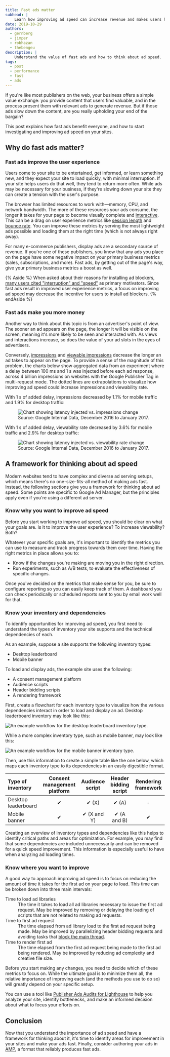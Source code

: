 ```yaml
---
title: Fast ads matter
subhead: |
    Learn how improving ad speed can increase revenue and makes users happy.
date: 2019-10-29
authors:
  - gernberg
  - jimper
  - robhazan
  - thebengeu
description: |
    Understand the value of fast ads and how to think about ad speed.
tags:
  - post
  - performance
  - fast
  - ads
---
```


If you're like most publishers on the web, your business offers a simple value
exchange: you provide content that users find valuable, and in the process
present them with relevant ads to generate revenue. But if those ads slow down
the content, are you really upholding your end of the bargain?

This post explains how fast ads benefit everyone, and how to start investigating
and improving ad speed on your sites.

## Why do fast ads matter?

### Fast ads improve the user experience

Users come to your site to be entertained, get informed, or learn something new,
and they expect your site to load quickly, with minimal interruption. If your
site helps users do that well, they tend to return more often. While ads may be
necessary for your business, if they're slowing down your site they can create a tension with the user's purpose.

The browser has limited resources to work with—memory, CPU, and network
bandwidth. The more of these resources your ads consume, the longer it takes for
your page to become visually complete and [interactive](/interactive/). This can
be a drag on user experience metrics like [session
length](https://en.wikipedia.org/wiki/Session_(web_analytics)) and [bounce
rate](https://en.wikipedia.org/wiki/Bounce_rate). You can improve these metrics
by serving the most lightweight ads possible and loading them at the right time
(which is not always right away).

For many e-commerce publishers, display ads are a secondary source of revenue.
If you're one of these publishers, you know that any ads you place on the page
have some negative impact on your primary business metrics (sales,
subscriptions, and more). Fast ads, by getting out of the page's way, give your
primary business metrics a boost as well.

{% Aside %} When asked about their reasons for installing ad blockers, [many
users cited "interruption" and
"speed"](https://pagefair.com/blog/2017/adblockreport/) as primary motivators.
Since fast ads result in improved user experience metrics, a focus on improving
ad speed may decrease the incentive for users to install ad blockers. {%
endAside %}

### Fast ads make you more money

Another way to think about this topic is from an advertiser's point of view. The
sooner an ad appears on the page, the longer it will be visible on the screen,
meaning it's more likely to be seen and interacted with. As views and
interactions increase, so does the value of your ad slots in the eyes of
advertisers.

Conversely,
[impressions](https://en.wikipedia.org/wiki/Impression_(online_media)) and
[viewable impressions](https://en.wikipedia.org/wiki/Viewable_Impression)
decrease the longer an ad takes to appear on the page. To provide a sense of the
magnitude of this problem, the charts below show aggregated data from an
experiment where a delay between 100&nbsp;ms and 1&nbsp;s was injected before each ad
response, across 4 billion impressions on websites with the Google Publisher Tag
in multi-request mode. The dotted lines are extrapolations to visualize how
improving ad speed could increase impressions and viewability rate.

With 1&nbsp;s of added delay, impressions decreased by 1.1% for mobile traffic and
1.9% for desktop traffic:

<figure class="w-figure w-figure--center">
  <img src="./ad-latency-injected-vs-impressions-change.svg" alt="Chart showing latency injected vs. impressions change">
  <figcaption class="w-figcaption">
    Source: Google Internal Data, December 2016 to January 2017.
  </figcaption>
</figure>

With 1&nbsp;s of added delay, viewability rate decreased by 3.6% for mobile traffic
and 2.9% for desktop traffic:

<figure class="w-figure w-figure--center">
  <img src="./ad-latency-injected-vs-viewability-rate-change.svg" alt="Chart showing latency injected vs. viewability rate change">
  <figcaption class="w-figcaption">
    Source: Google Internal Data, December 2016 to January 2017.
  </figcaption>
</figure>

## A framework for thinking about ad speed

Modern websites tend to have complex and diverse ad serving setups, which means
there's no one-size-fits-all method of making ads fast. Instead, the following
sections give you a framework for thinking about ad speed. Some points are
specific to Google Ad Manager, but the principles apply even if you're using a
different ad server.

### Know why you want to improve ad speed

Before you start working to improve ad speed, you should be clear on what your
goals are. Is it to improve the user experience? To increase viewability? Both?

Whatever your specific goals are, it's important to identify the metrics you can
use to measure and track progress towards them over time. Having the right
metrics in place allows you to:

*   Know if the changes you're making are moving you in the right direction.
*   Run experiments, such as A/B tests, to evaluate the effectiveness of
    specific changes.

Once you've decided on the metrics that make sense for you, be sure to configure
reporting so you can easily keep track of them. A dashboard you can check
periodically or scheduled reports sent to you by email work well for that.

### Know your inventory and dependencies

To identify opportunities for improving ad speed, you first need to understand
the types of inventory your site supports and the technical dependencies of
each.

As an example, suppose a site supports the following inventory types:
* Desktop leaderboard
* Mobile banner

To load and display ads, the example site uses the following:
* A consent management platform
* Audience scripts
* Header bidding scripts
* A rendering framework

First, create a flowchart for each inventory type to visualize how the various
dependencies interact in order to load and display an ad. Desktop leaderboard
inventory may look like this:

![An example workflow for the desktop leaderboard inventory
type.](./desktop-leaderboard.svg)

While a more complex inventory type, such as mobile banner, may look like this:

![An example workflow for the mobile banner inventory
type.](./mobile-banner.svg)

Then, use this information to create a simple table like the one below, which
maps each inventory type to its dependencies in an easily digestible format.

| Type of inventory   | Consent management platform | Audience script    | Header bidding script | Rendering framework |
|:--------------------|:---------------------------:|:------------------:|:---------------------:|:-------------------:|
| Desktop leaderboard |  &#x2714;                   | &#x2714; (X)       | &#x2714; (A)          | -                   |
| Mobile banner       |  &#x2714;                   | &#x2714; (X and Y) | &#x2714; (A and B)    | &#x2714;            |

Creating an overview of inventory types and dependencies like this helps to
identify critical paths and areas for optimization. For example, you may find
that some dependencies are included unnecessarily and can be removed for a quick
speed improvement. This information is especially useful to have when analyzing
ad loading times.

### Know where you want to improve

A good way to approach improving ad speed is to focus on reducing the amount of
time it takes for the first ad on your page to load. This time can be broken
down into three main intervals:

<dl>
    <dt>Time to load ad libraries</dt>
    <dd>The time it takes to load all ad libraries necessary to issue the first ad request. May be improved by removing or delaying the loading of scripts that are not related to making ad requests.</dd>
    <dt>Time to first ad request</dt>
    <dd>The time elapsed from ad library load to the first ad request being made. May be improved by parallelizing header bidding requests and avoiding tasks that <a href="/mainthread-work-breakdown/">block the main thread</a>.</dd>
    <dt>Time to render first ad</dt>
    <dd>The time elapsed from the first ad request being made to the first ad being rendered. May be improved by reducing ad complexity and creative file size.</dd>
</dl>

Before you start making any changes, you need to decide which of these metrics to focus on. While the ultimate goal is to minimize them all, the relative importance of improving each (and the methods you use to do so) will greatly depend on your specific setup. 

You can use a tool like [Publisher Ads Audits for Lighthouse](https://developers.google.com/publisher-ads-audits) to help you analyze your site, identify bottlenecks, and make an informed decision about what to focus your efforts on.

## Conclusion

Now that you understand the importance of ad speed and have a framework for thinking about it, it's time to identify areas for improvement in your sites and make your ads fast. Finally, consider authoring your ads in [AMP](https://amp.dev/about/ads/), a format that reliably produces fast ads.

